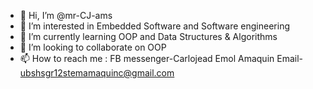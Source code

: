 - 👋 Hi, I’m @mr-CJ-ams
- 👀 I’m interested in Embedded Software and Software engineering
- 🌱 I’m currently learning OOP and Data Structures & Algorithms
- 💞️ I’m looking to collaborate on OOP
- 📫 How to reach me : FB messenger-Carlojead Emol Amaquin
                       Email- ubshsgr12stemamaquinc@gmail.com

<!---
mr-CJ-ams/mr-CJ-ams is a ✨ special ✨ repository because its `README.md` (this file) appears on your GitHub profile.
You can click the Preview link to take a look at your changes.
--->

